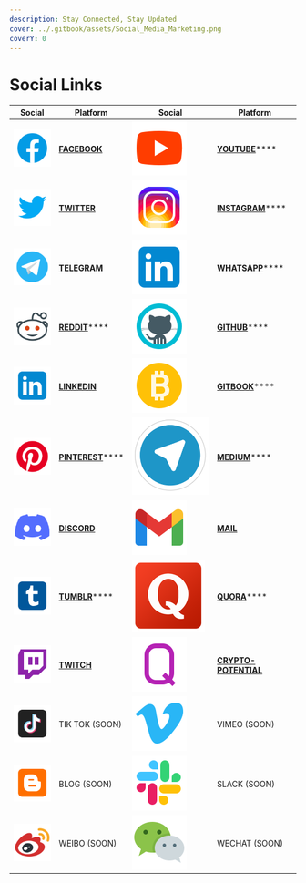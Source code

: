 ```yaml
---
description: Stay Connected, Stay Updated
cover: ../.gitbook/assets/Social_Media_Marketing.png
coverY: 0
---
```


# Social Links

| Social                                               | Platform                                                          | Social                                       | Platform                                                                        |
| ---------------------------------------------------- | ----------------------------------------------------------------- | -------------------------------------------- | ------------------------------------------------------------------------------- |
| ![](<../.gitbook/assets/image (22) (1) (1) (1).png>) | ****[**FACEBOOK**](https://www.facebook.com/pankuku/)****         | ![](<../.gitbook/assets/image (8).png>)      | [**YOUTUBE**](https://www.youtube.com/channel/UCWgyzUllqx2XuAPXy\_t6xXw)****    |
| ![](<../.gitbook/assets/image (8) (1).png>)          | ****[**TWITTER**](https://twitter.com/pankukuofficial)****        | ![](<../.gitbook/assets/image (13) (1).png>) | [**INSTAGRAM**](https://www.instagram.com/pankuku\_official/)****               |
| ![](<../.gitbook/assets/image (7) (1).png>)          | ****[**TELEGRAM**](https://t.me/pankuku)****                      | ![](<../.gitbook/assets/image (10) (1).png>) | [**WHATSAPP**](https://chat.whatsapp.com/Gp4RN6X8NR38iyiSaqxLVi)****            |
| ![](<../.gitbook/assets/image (27) (1).png>)         | [**REDDIT**](https://www.reddit.com/r/pankuku\_official/)****     | ![](<../.gitbook/assets/image (7).png>)      | [**GITHUB**](https://github.com/Prosolsu)****                                   |
| ![](<../.gitbook/assets/image (2) (1).png>)          | ****[**LINKEDIN**](https://www.linkedin.com/company/pankuku)****  | ![](<../.gitbook/assets/image (11).png>)     | [**GITBOOK**](https://pankuku.gitbook.io)****                                   |
| ![](<../.gitbook/assets/image (18) (1) (1).png>)     | [**PINTEREST**](https://www.pinterest.com/pankuku\_official/)**** | ![](<../.gitbook/assets/image (17).png>)     | [**MEDIUM**](https://medium.com/@pankuku)****                                   |
| ![](<../.gitbook/assets/image (20) (1).png>)         | ****[**DISCORD**](https://discord.gg/ucGSzSp4C3)****              | ![](<../.gitbook/assets/image (14) (1).png>) | ****[**MAIL**](../help-and-instructions/contact-us/mail.md)****                 |
| ![](<../.gitbook/assets/image (24) (1) (1).png>)     | [**TUMBLR**](https://pankukuofficial.tumblr.com)****              | ![](<../.gitbook/assets/image (25).png>)     | [**QUORA**](https://www.quora.com/profile/Nigel-Hupsel-1)****                   |
| ![](<../.gitbook/assets/image (19).png>)             | ****[**TWITCH**](https://www.twitch.tv/pankuku\_)****             | ![](<../.gitbook/assets/image (21).png>)     | ****[**CRYPTO-POTENTIAL**](https://crypto-potential.com/user/pankuku-token)**** |
| ![](<../.gitbook/assets/image (4) (1).png>)          | TIK TOK (SOON)                                                    | ![](<../.gitbook/assets/image (4).png>)      | VIMEO (SOON)                                                                    |
| ![](<../.gitbook/assets/image (25) (1).png>)         | BLOG (SOON)                                                       | ![](<../.gitbook/assets/image (13).png>)     | SLACK (SOON)                                                                    |
| ![](<../.gitbook/assets/image (24).png>)             | WEIBO (SOON)                                                      | ![](<../.gitbook/assets/image (15).png>)     | WECHAT (SOON)                                                                   |
